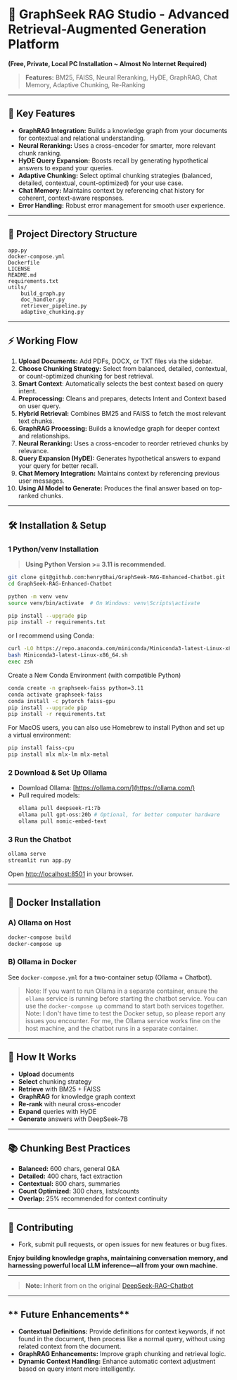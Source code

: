 # 🚀 **GraphSeek RAG Studio - Advanced Retrieval-Augmented Generation Platform**
**(Free, Private, Local PC Installation ~ Almost No Internet Required)**

> **Features:** BM25, FAISS, Neural Reranking, HyDE, GraphRAG, Chat Memory, Adaptive Chunking, Re-Ranking

---

## **🔹 Key Features**

- **GraphRAG Integration:** Builds a knowledge graph from your documents for contextual and relational understanding.
- **Neural Reranking:** Uses a cross-encoder for smarter, more relevant chunk ranking.
- **HyDE Query Expansion:** Boosts recall by generating hypothetical answers to expand your queries.
- **Adaptive Chunking:** Select optimal chunking strategies (balanced, detailed, contextual, count-optimized) for your use case.
- **Chat Memory:** Maintains context by referencing chat history for coherent, context-aware responses.
- **Error Handling:** Robust error management for smooth user experience.

---

## **📂 Project Directory Structure**

```
app.py
docker-compose.yml
Dockerfile
LICENSE
README.md
requirements.txt
utils/
    build_graph.py
    doc_handler.py
    retriever_pipeline.py
    adaptive_chunking.py
```

---

## **⚡ Working Flow**

1. **Upload Documents:** Add PDFs, DOCX, or TXT files via the sidebar.
2. **Choose Chunking Strategy:** Select from balanced, detailed, contextual, or count-optimized chunking for best retrieval.
3. **Smart Context**: Automatically selects the best context based on query intent.
4. **Preprocessing:** Cleans and prepares, detects Intent and Context based on user query.
5. **Hybrid Retrieval:** Combines BM25 and FAISS to fetch the most relevant text chunks.
6. **GraphRAG Processing:** Builds a knowledge graph for deeper context and relationships.
7. **Neural Reranking:** Uses a cross-encoder to reorder retrieved chunks by relevance.
8. **Query Expansion (HyDE):** Generates hypothetical answers to expand your query for better recall.
9. **Chat Memory Integration:** Maintains context by referencing previous user messages.
10. **Using AI Model to Generate:** Produces the final answer based on top-ranked chunks.

---

## **🛠️ Installation & Setup**

### **1 Python/venv Installation**

> **Using Python Version >= 3.11 is recommended.**

```bash
git clone git@github.com:henry0hai/GraphSeek-RAG-Enhanced-Chatbot.git
cd GraphSeek-RAG-Enhanced-Chatbot

python -m venv venv
source venv/bin/activate  # On Windows: venv\Scripts\activate

pip install --upgrade pip
pip install -r requirements.txt
```

or I recommend using Conda:


```bash
curl -LO https://repo.anaconda.com/miniconda/Miniconda3-latest-Linux-x86_64.sh
bash Miniconda3-latest-Linux-x86_64.sh
exec zsh
```

Create a New Conda Environment (with compatible Python)

```bash
conda create -n graphseek-faiss python=3.11
conda activate graphseek-faiss
conda install -c pytorch faiss-gpu
pip install --upgrade pip
pip install -r requirements.txt
```

For MacOS users, you can also use Homebrew to install Python and set up a virtual environment:

```bash
pip install faiss-cpu
pip install mlx mlx-lm mlx-metal
```

### **2 Download & Set Up Ollama**

- Download Ollama: [https://ollama.com/](https://ollama.com/)
- Pull required models:
  ```bash
  ollama pull deepseek-r1:7b
  ollama pull gpt-oss:20b # Optional, for better computer hardware
  ollama pull nomic-embed-text
  ```

### **3 Run the Chatbot**

```bash
ollama serve
streamlit run app.py
```
Open [http://localhost:8501](http://localhost:8501) in your browser.

---

## **🐳 Docker Installation**

### **A) Ollama on Host**

```bash
docker-compose build
docker-compose up
```

### **B) Ollama in Docker**

See `docker-compose.yml` for a two-container setup (Ollama + Chatbot).


> Note: If you want to run Ollama in a separate container, ensure the `ollama` service is running before starting the chatbot service. You can use the `docker-compose up` command to start both services together.
> Note: I don't have time to test the Docker setup, so please report any issues you encounter. For me, the Ollama service works fine on the host machine, and the chatbot runs in a separate container.
---

## **🧠 How It Works**

- **Upload** documents
- **Select** chunking strategy
- **Retrieve** with BM25 + FAISS
- **GraphRAG** for knowledge graph context
- **Re-rank** with neural cross-encoder
- **Expand** queries with HyDE
- **Generate** answers with DeepSeek-7B

---

## **📚 Chunking Best Practices**

- **Balanced:** 600 chars, general Q&A
- **Detailed:** 400 chars, fact extraction
- **Contextual:** 800 chars, summaries
- **Count Optimized:** 300 chars, lists/counts
- **Overlap:** 25% recommended for context continuity

---

## **🔗 Contributing**

- Fork, submit pull requests, or open issues for new features or bug fixes.

**Enjoy building knowledge graphs, maintaining conversation memory, and harnessing powerful local LLM inference—all from your own machine.**

---

> **Note:** Inherit from on the original [DeepSeek-RAG-Chatbot](https://github.com/SaiAkhil066/DeepSeek-RAG-Chatbot.git)

---

## ** Future Enhancements**

- **Contextual Definitions:** Provide definitions for context keywords, if not found in the document, then process like a normal query, without using related context from the document.
- **GraphRAG Enhancements:** Improve graph chunking and retrieval logic.
- **Dynamic Context Handling:** Enhance automatic context adjustment based on query intent more intelligently.
